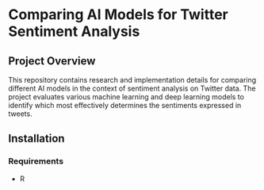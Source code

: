 # Comparing AI Models for Twitter Sentiment Analysis

## Project Overview
This repository contains research and implementation details for comparing different AI models in the context of sentiment analysis on Twitter data. The project evaluates various machine learning and deep learning models to identify which most effectively determines the sentiments expressed in tweets.

## Installation

### Requirements
- R

